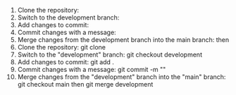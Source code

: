 1. Clone the repository: 
2. Switch to the development branch: 
3. Add changes to commit: 
4. Commit changes with a message: 
5. Merge changes from the development branch into the main branch:  then 
1. Clone the repository: git clone <repository-url>
2. Switch to the "development" branch: git checkout development
3. Add changes to commit: git add .
4. Commit changes with a message: git commit -m "<commit-message>"
5. Merge changes from the "development" branch into the "main" branch: git checkout main then git merge development
